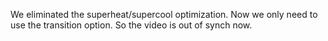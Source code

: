 <!-- Copyright (c) 2016 K Team. All Rights Reserved. -->

We eliminated the superheat/supercool optimization.  Now we only need to use
the transition option.  So the video is out of synch now.
